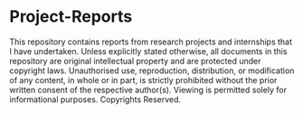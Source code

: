 # Project-Reports
This repository contains reports from research projects and internships that I have undertaken. Unless explicitly stated otherwise, all documents in this repository are original intellectual property and are protected under copyright laws. Unauthorised use, reproduction, distribution, or modification of any content, in whole or in part, is strictly prohibited without the prior written consent of the respective author(s). Viewing is permitted solely for informational purposes. Copyrights Reserved.
